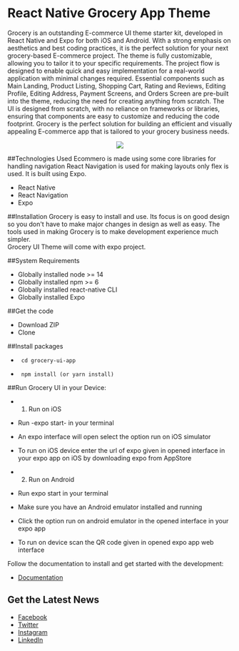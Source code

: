 # React Native Grocery App Theme

Grocery is an outstanding E-commerce UI theme starter kit, developed in React Native and Expo for both iOS and Android. With a strong emphasis on aesthetics and best coding practices, it is the perfect solution for your next grocery-based E-commerce project. The theme is fully customizable, allowing you to tailor it to your specific requirements. The project flow is designed to enable quick and easy implementation for a real-world application with minimal changes required. Essential components such as Main Landing, Product Listing, Shopping Cart, Rating and Reviews, Editing Profile, Editing Address, Payment Screens, and Orders Screen are pre-built into the theme, reducing the need for creating anything from scratch. The UI is designed from scratch, with no reliance on frameworks or libraries, ensuring that components are easy to customize and reducing the code footprint. Grocery is the perfect solution for building an efficient and visually appealing E-commerce app that is tailored to your grocery business needs.

<p align="center">
  <img src="./contributingGuides/ezgif.gif">
</p>

##Technologies Used
Ecommero is made using some core libraries for handling navigation React Navigation is used for making layouts only flex is used. It is built using Expo.

- React Native
- React Navigation
- Expo

##Installation
Grocery is easy to install and use. Its focus is on good design so you don't have to make major changes in design as well as easy. The tools used in making Grocery is to make development experience much simpler.<br>
Grocery UI Theme will come with expo project.

##System Requirements

- Globally installed node >= 14
- Globally installed npm >= 6
- Globally installed react-native CLI
- Globally installed Expo

##Get the code

- Download ZIP
- Clone

##Install packages

-      cd grocery-ui-app
-      npm install (or yarn install)

##Run Grocery UI in your Device:

- 1. Run on iOS

- Run -expo start- in your terminal
- An expo interface will open select the option run on iOS simulator
- To run on iOS device enter the url of expo given in opened interface in your expo app on iOS by downloading expo from AppStore

- 2. Run on Android

- Run expo start in your terminal
- Make sure you have an Android emulator installed and running
- Click the option run on android emulator in the opened interface in your expo app
- To run on device scan the QR code given in opened expo app web interface

Follow the documentation to install and get started with the development:

- [Documentation](https://sharan-gohar.gitbook.io/grocery-app/)

## Get the Latest News

- [Facebook](https://www.facebook.com/ninjascodeofficial)
- [Twitter](https://twitter.com/ninjascode1)
- [Instagram](https://www.instagram.com/ninjascodeofficial/)
- [LinkedIn](https://www.linkedin.com/company/14512538)
